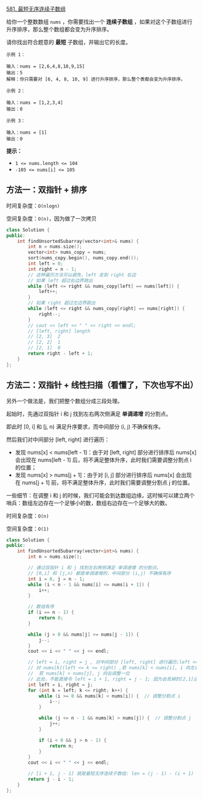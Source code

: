 [581. 最短无序连续子数组](https://leetcode-cn.com/problems/shortest-unsorted-continuous-subarray/)

给你一个整数数组 `nums` ，你需要找出一个 **连续子数组** ，如果对这个子数组进行升序排序，那么整个数组都会变为升序排序。

请你找出符合题意的 **最短** 子数组，并输出它的长度。

```
示例 1：

输入：nums = [2,6,4,8,10,9,15]
输出：5
解释：你只需要对 [6, 4, 8, 10, 9] 进行升序排序，那么整个表都会变为升序排序。

示例 2：

输入：nums = [1,2,3,4]
输出：0

示例 3：

输入：nums = [1]
输出：0
```

**提示：**

- `1 <= nums.length <= 104`
- `-105 <= nums[i] <= 105`

## 方法一：双指针 + 排序

时间复杂度：`O(nlogn)`

空间复杂度：`O(n)`，因为做了一次拷贝

```c++
class Solution {
public:
    int findUnsortedSubarray(vector<int>& nums) {
        int n = nums.size();
        vector<int> nums_copy = nums;
        sort(nums_copy.begin(), nums_copy.end());
        int left = 0;
        int right = n - 1;
        // 这种遍历方法可以避免，left 走到 right 右边
        // 如果 left 超过右边界跳出
        while (left <= right && nums_copy[left] == nums[left]) {
            left++;
        }
        // 如果 right 超过左边界跳出
        while (left <= right && nums_copy[right] == nums[right]) {
            right--;
        }
        // cout << left << " " << right << endl;
        // [left, right] length
        // [2, 3]  2 
        // [2, 2]  1 
        // [2, 1]  0
        return right - left + 1;
    }
};
```

## 方法二：双指针 + 线性扫描（看懂了，下次也写不出）

另外一个做法是，我们把整个数组分成三段处理。

起始时，先通过双指针 i 和 j 找到左右两次侧满足 **单调递增** 的分割点。

即此时 [0, i] 和 [j, n) 满足升序要求，而中间部分 (i, j) 不确保有序。

然后我们对中间部分 [left, right] 进行遍历：

- 发现 nums[x] < nums[left - 1]：由于对 [left, right] 部分进行排序后 nums[x] 会出现在 nums[left - 1] 后，将不满足整体升序，此时我们需要调整分割点 i 的位置；
- 发现 nums[x] > nums[j + 1]：由于对 [i, j] 部分进行排序后 nums[x] 会出现在 nums[j + 1] 前，将不满足整体升序，此时我们需要调整分割点 j 的位置。

一些细节：在调整 i 和 j 的时候，我们可能会到达数组边缘，这时候可以建立两个哨兵：数组左边存在一个足够小的数，数组右边存在一个足够大的数。

时间复杂度：`O(n)`

空间复杂度：`O(1)`

```c++
class Solution {
public:
    int findUnsortedSubarray(vector<int>& nums) {
        int n = nums.size();

        // 通过双指针 i 和 j 找到左右两侧满足 单调递增 的分割点。
        // [0,i] 和 [j,n) 都是单调递增的，中间部分 (i,j) 不确保有序
        int i = 0, j = n - 1;
        while (i < n - 1 && nums[i] <= nums[i + 1]) {
            i++;
        }

        // 数组有序
        if (i == n - 1) {
            return 0;
        }

        while (j > 0 && nums[j] >= nums[j - 1]) {
            j--;
        }
        cout << i << " " << j << endl;

        // left = i, right = j , 对中间部分 [left, right] 进行遍历;left <= k <= right
        // 对 nums[k](left <= k <= right) ,若 nums[k] < nums[i], i 向左调整一位
        //  若 nums[k] > nums[j], j 向右调整一位
        // 此处，不能直接令 left = i + 1, right = j - 1; 因为会丢掉的[2,1]这样的测试用例处理逻辑
        int left = i, right = j;
        for (int k = left; k <= right; k++) {
            while (i >= 0 && nums[k] < nums[i]) {  // 调整分割点 i
                i--;
            }

            while (j <= n - 1 && nums[k] > nums[j]) {  // 调整分割点 j
                j++;
            }

            if (i < 0 && j > n - 1) {
                return n;
            }
        }
        cout << i << " " << j << endl;

        // [i + 1, j - 1] 就是最短无序连续子数组: len = (j - 1) - (i + 1) - 1;
        return j - i - 1;
    }
};

```